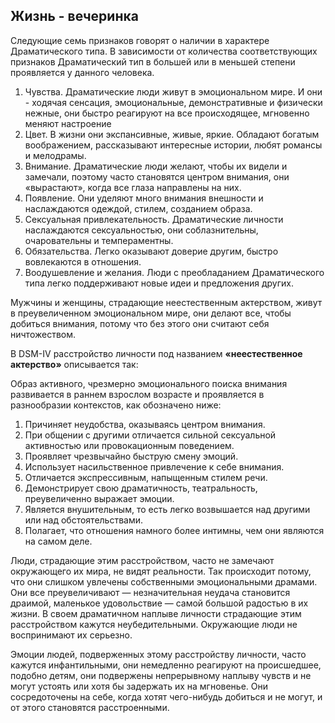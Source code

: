 ## Жизнь - вечеринка

Следующие семь признаков говорят о наличии в характере Драматического типа. В зависимости от количества соответствующих признаков Драматический тип в большей или в меньшей степени проявляется у данного человека.

1. Чувства. Драматические люди живут в эмоциональном мире. И они - ходячая сенсация, эмоциональные, демонстративные и физически нежные, они быстро реагируют на все происходящее, мгновенно меняют настроение
2. Цвет. В жизни они экспансивные, живые, яркие. Обладают богатым воображением, рассказывают интересные истории, любят романсы и мелодрамы.
3. Внимание. Драматические люди желают, чтобы их видели и замечали, поэтому часто становятся центром внимания, они «вырастают», когда все глаза направлены на них.
4. Появление. Они уделяют много внимания внешности и наслаждаются одеждой, стилем, созданием образа.
5. Сексуальная привлекательность. Драматические личности наслаждаются сексуальностью, они соблазнительны, очаровательны и темпераментны.
6. Обязательства. Легко оказывают доверие другим, быстро вовлекаются в отношения.
7. Воодушевление и желания. Люди с преобладанием Драматического типа легко поддерживают новые идеи и предложения других.

Мужчины и женщины, страдающие неестественным актерством, живут в преувеличенном эмоциональном мире, они делают все, чтобы добиться внимания, потому что без этого они считают себя ничтожеством.

В DSM-IV расстройство личности под названием **«неестественное актерство»** описывается так:

Образ активного, чрезмерно эмоционального поиска внимания развивается в раннем взрослом возрасте и проявляется в разнообразии контекстов, как обозначено ниже:

1. Причиняет неудобства, оказываясь центром внимания.
2. При общении с другими отличается сильной сексуальной активностью или провокационным поведением.
3. Проявляет чрезвычайно быструю смену эмоций.
4. Использует насильственное привлечение к себе внимания.
5. Отличается экспрессивным, напыщенным стилем речи.
6. Демонстрирует свою драматичность, театральность, преувеличенно выражает эмоции.
7. Является внушительным, то есть легко возвышается над другими или над обстоятельствами.
8. Полагает, что отношения намного более интимны, чем они являются на самом деле.

Люди, страдающие этим расстройством, часто не замечают окружающего их мира, не видят реальности. Так происходит потому, что они слишком увлечены собственными эмоциональными драмами. Они все преувеличивают — незначительная неудача становится драимой, маленькое удовольствие — самой большой радостью в их жизни. В своем драматичном наплыве личности страдающие этим расстройством кажутся неубедительными. Окружающие люди не воспринимают их серьезно.

Эмоции людей, подверженных этому расстройству личности, часто кажутся инфантильными, они немедленно реагируют на происшедшее, подобно детям, они подвержены непрерывному наплыву чувств и не могут устоять или хотя бы задержать их на мгновенье. Они сосредоточены на себе, когда хотят чего-нибудь добиться и не могут, и от этого становятся расстроенными.
